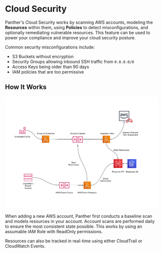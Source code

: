 # Cloud Security

Panther's Cloud Security works by scanning AWS accounts, modeling the **Resources** within them, using **Policies** to detect misconfigurations, and optionally remediating vulnerable resources. This feature can be used to power your compliance and improve your cloud security posture.

Common security misconfigurations include:

- S3 Buckets without encryption
- Security Groups allowing inbound SSH traffic from `0.0.0.0/0`
- Access Keys being older than 90 days
- IAM policies that are too permissive

## How It Works

![Architecture Diagram](../.gitbook/assets/snapshot-processing-v3.png)

When adding a new AWS account, Panther first conducts a baseline scan and models resources in your account. Account scans are performed daily to ensure the most consistent state possible. This works by using an assumable IAM Role with ReadOnly permissions.

Resources can also be tracked in real-time using either CloudTrail or CloudWatch Events.
